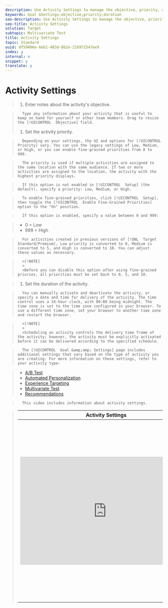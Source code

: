 ```yaml
---
description: Use Activity Settings to manage the objective, priority, and duration of your activities.
keywords: Goal &Settings;objective;priority;duration
seo-description: Use Activity Settings to manage the objective, priority, and duration of your activities.
seo-title: Activity Settings
solution: Target
subtopic: Multivariate Test
title: Activity Settings
topic: Standard
uuid: df59406e-6eb1-483d-8b2e-216972547ee9
index: y
internal: n
snippet: y
translate: y
---
```


# Activity Settings


>1. Enter notes about the activity's objective.

>       Type any information about your activity that is useful to keep on hand for yourself or other team members. Drag to resize the [!UICONTROL  Objective] field. 
>1. Set the activity priority.

>       Depending on your settings, the UI and options for [!UICONTROL  Priority] vary. You can use the legacy settings of Low, Medium, or High, or you can enable fine-grained priorities from 0 to 999. 

>       The priority is used if multiple activities are assigned to the same location with the same audience. If two or more activities are assigned to the location, the activity with the highest priority displays. 

>       If this option is not enabled in [!UICONTROL  Setup] (the default), specify a priority: Low, Medium, or High. 

>       To enable fine-grained priorities, click [!UICONTROL  Setup], then toggle the [!UICONTROL  Enable Fine-Grained Priorities] option to the "On" position. 

>       If this option is enabled, specify a value between 0 and 999: 

>    
>    * 0 = Low
>    * 999 = High


>       For activities created in previous versions of [!DNL  Target Standard/Premium], Low priority is converted to 0, Medium is converted to 5, and High is converted to 10. You can adjust these values as necessary. 


>       >[!NOTE]
>       >
>       >Before you can disable this option after using fine-grained priories, all priorities must be set back to 0, 5, and 10.

>1. Set the duration of the activity.

>       You can manually activate and deactivate the activity, or specify a date and time for delivery of the activity. The time control uses a 24-hour clock, with 00:00 being midnight. The time zone is set to the time zone configured in your browser. To use a different time zone, set your browser to another time zone and restart the browser. 


>       >[!NOTE]
>       >
>       >Scheduling an activity controls the delivery time frame of the activity; however, the activity must be explicitly activated before it can be delivered according to the specified schedule.


>       The [!UICONTROL  Goal &amp;amp; Settings] page includes additional settings that vary based on the type of activity you are creating. For more information on these settings, refer to your activity type: 

>    
>    * [ A/B Test ](../c_activities/t_test_ab/t_test_create_ab/r_ab_goals_and_settings.md#reference_B25389FD6F3A4989801E740364B089CC)
>    * [ Automated Personalization ](../c_activities/t_automated_personalization.md#task_8AAF837796D74CF893CA2F88BA1491C9)
>    * [ Experience Targeting ](../c_activities/t_experience_target/t_xt_create/r_xt_goals_and_settings.md#reference_B25389FD6F3A4989801E740364B089CC)
>    * [ Multivariate Test ](../c_activities/c_multivariate_testing/t_create_multivariate_test/r_goals_and_settings.md#reference_B25389FD6F3A4989801E740364B089CC)
>    * [ Recommendations ](../c_recommendations/t_create_recs_activity/r_recs_activity_settings.md#reference_3FDA8388CEEC4159949151C1829E2FBB)


>       This video includes information about activity settings. 



>    <table id="table_A3A70CC0C9F54131BB9F098B4DA8C9D6"> 
 <thead> 
  <tr> 
   <th class="entry" colspan="2"> Activity Settings </th> 
   <th colname="col3" class="entry"> 3:02 </th> 
  </tr> 
 </thead>
 <tbody> 
  <tr> 
   <td colspan="2"> 
    <div width="550" class="video-iframe"> 
     <iframe src="https://www.youtube.com/embed/6XNEM8tUADo/" frameborder="0" webkitallowfullscreen="true" mozallowfullscreen="true" oallowfullscreen="true" msallowfullscreen="true" allowfullscreen="allowfullscreen" scrolling="no" width="550" height="345">https://www.youtube.com/embed/6XNEM8tUADo/</iframe>
    </div> </td> 
   <td colname="col3"> <p> 
     <ul id="ul_FF4FEC7BC7A34461BAA54FBE18A8E63B"> 
      <li id="li_7D6D4CB2E771430F84D2B658F8611532"> <p>Enter an objective for your activity </p> </li> 
      <li id="li_61D9DDCD3AFB40E2BC55AFED5CD6C405"> <p>Set the priority level of your activities </p> </li> 
      <li id="li_745F20CC95DF4BE48173991CB42EC50A"> <p>Schedule activity start and end times </p> </li> 
      <li id="li_699D4D5D089A4FB7BA4C5E95337AC34A"> <p>Add audiences for reporting to create report filters </p> </li> 
      <li id="li_0EDDBA5E70B54F22A76F1D6D722914BE"> <p>Enter notes for your activities </p> </li> 
     </ul> </p> </td> 
  </tr> 
 </tbody> 
</table>

